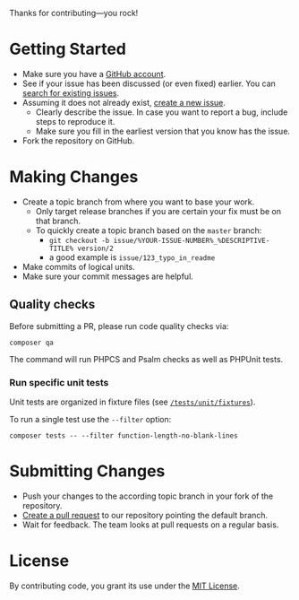 Thanks for contributing&mdash;you rock!

# Getting Started

* Make sure you have a [GitHub account](https://github.com/signup/free).
* See if your issue has been discussed (or even fixed) earlier. You can [search for existing issues](../../../issues?q=is%3Aissue).
* Assuming it does not already exist, [create a new issue](../../../issues/new).
    * Clearly describe the issue. In case you want to report a bug, include steps to reproduce it.
    * Make sure you fill in the earliest version that you know has the issue.
* Fork the repository on GitHub.

# Making Changes

* Create a topic branch from where you want to base your work.
    * Only target release branches if you are certain your fix must be on that branch.
    * To quickly create a topic branch based on the `master` branch:
        * `git checkout -b issue/%YOUR-ISSUE-NUMBER%_%DESCRIPTIVE-TITLE% version/2`
        * a good example is `issue/123_typo_in_readme`
* Make commits of logical units.
* Make sure your commit messages are helpful.

## Quality checks

Before submitting a PR, please run code quality checks via:

```shell
composer qa
```

The command will run PHPCS and Psalm checks as well as PHPUnit tests.

### Run specific unit tests

Unit tests are organized in fixture files (see [`/tests/unit/fixtures`](https://github.com/inpsyde/php-coding-standards/tree/version/2/tests/unit/fixtures)).

To run a single test use the `--filter` option:

```shell
composer tests -- --filter function-length-no-blank-lines
```

# Submitting Changes

* Push your changes to the according topic branch in your fork of the repository.
* [Create a pull request](https://docs.github.com/en/pull-requests/collaborating-with-pull-requests/proposing-changes-to-your-work-with-pull-requests/creating-a-pull-request)
  to our repository pointing the default branch.
* Wait for feedback. The team looks at pull requests on a regular basis.

# License

By contributing code, you grant its use under the [MIT License](../LICENSE).